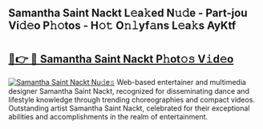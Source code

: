 ## Samantha Saint Nackt L𝚎a𝚔ed N𝚞𝚍e - Part-jou Vi𝚍𝚎o P𝚑𝚘tos - H𝚘𝚝 O𝚗𝚕yf𝚊ns L𝚎a𝚔s AyKtf

# <h2><a href="http://kf30ev4.oniu.top/?m=Samantha+Saint+Nackt">🔗👉 🔴 Samantha Saint Nackt P𝚑ot𝚘𝚜 V𝚒d𝚎o</a></h2>

[![Samantha Saint Nackt Nu𝚍e𝚜](https://i.imgur.com/0qMVB7G.gif)](http://kf30ev4.oniu.top/?m=Samantha+Saint+Nackt)
Web-based entertainer and multimedia designer Samantha Saint Nackt, recognized for disseminating dance and lifestyle knowledge through trending choreographies and compact videos. Outstanding artist Samantha Saint Nackt, celebrated for their exceptional abilities and accomplishments in the realm of entertainment.  
